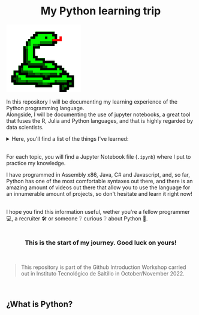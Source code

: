 
# **<div style="text-align: center;"> My Python learning trip </div>**

[![A very cute python](media/python.gif  "A very cute python")](https://en.wikipedia.org/wiki/Pythonidae)

In this repository I will be documenting my learning experience of the Python programming language.<br>
Alongside, I will be documenting the use of jupyter notebooks, a great tool that fuses the R, Julia and Python languages, and that is highly regarded by data scientists.<br>

<details>
    <summary>Here, you'll find a list of the things I've learned:</summary><br>

* [How to work with Jupyter Notebooks files](editors/how_to_main.md)
* Python syntaxis
    * [Mathematical operators](basics/math_operators.md)
    * Logical operators
    * Declaring, intializing and referencing variables
    * Declaring, initializing and referencing data in the following data structures:
        * Lists
        * Dictionaries
        * Tuples
        * Sets
    * Navigation through data structures using
        * Loops
            * for
    * Conditional statements
* Common function usage
    * `print()`
        * Formatting text with regexs
    * Common data structure **CRUD** functions
        * `del()`
        * `pop()`
        * `insert()`
        * `append()`
</details>
<br>

For each topic, you will find a Jupyter Notebook file (`.ipynb`) where I put to practice my knowledge.<br>

I have programmed in Assembly x86, Java, C# and Javascript, and, so far, Python has one of the most comfortable syntaxes out there, and there is an amazing amount of videos out there that allow you to use the language for an innumerable amount of projects, so don't hesitate and learn it right now!<br><br>

I hope you find this information useful, wether you're a fellow programmer 💻, a recruiter 🛠 or someone ❔ curious ❔ about Python 🐍. <br><br>

### <div style="text-align: center; background-color: ;"> This is the start of my journey. Good luck on yours! </div>
<br>

> This repository is part of the Github Introduction Workshop carried out in Instituto Tecnológico de
> Saltillo in October/November 2022.

<br>

## ¿What is Python?
